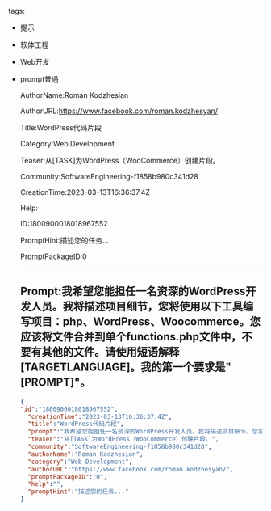   tags: 
- 提示
- 软体工程
- Web开发
- prompt普通

  AuthorName:Roman Kodzhesian

  AuthorURL:https://www.facebook.com/roman.kodzhesyan/

  Title:WordPress代码片段

  Category:Web Development

  Teaser:从[TASK]为WordPress（WooCommerce）创建片段。

  Community:SoftwareEngineering-f1858b980c341d28

  CreationTime:2023-03-13T16:36:37.4Z

  Help:

  ID:1800900018018967552

  PromptHint:描述您的任务...

  PromptPackageID:0

  ---

  ## Prompt:我希望您能担任一名资深的WordPress开发人员。我将描述项目细节，您将使用以下工具编写项目：php、WordPress、Woocommerce。您应该将文件合并到单个functions.php文件中，不要有其他的文件。请使用短语解释[TARGETLANGUAGE]。我的第一个要求是"[PROMPT]"。

  ```json
  {
  "id":"1800900018018967552",
    "creationTime":"2023-03-13T16:36:37.4Z",
    "title":"WordPress代码片段",
    "prompt":"我希望您能担任一名资深的WordPress开发人员。我将描述项目细节，您将使用以下工具编写项目：php、WordPress、Woocommerce。您应该将文件合并到单个functions.php文件中，不要有其他的文件。请使用短语解释[TARGETLANGUAGE]。我的第一个要求是\"[PROMPT]\"。",
    "teaser":"从[TASK]为WordPress（WooCommerce）创建片段。",
    "community":"SoftwareEngineering-f1858b980c341d28",
    "authorName":"Roman Kodzhesian",
    "category":"Web Development",
    "authorURL":"https://www.facebook.com/roman.kodzhesyan/",
    "promptPackageID":"0",
    "help":"",
    "promptHint":"描述您的任务..."
  }
  ```
